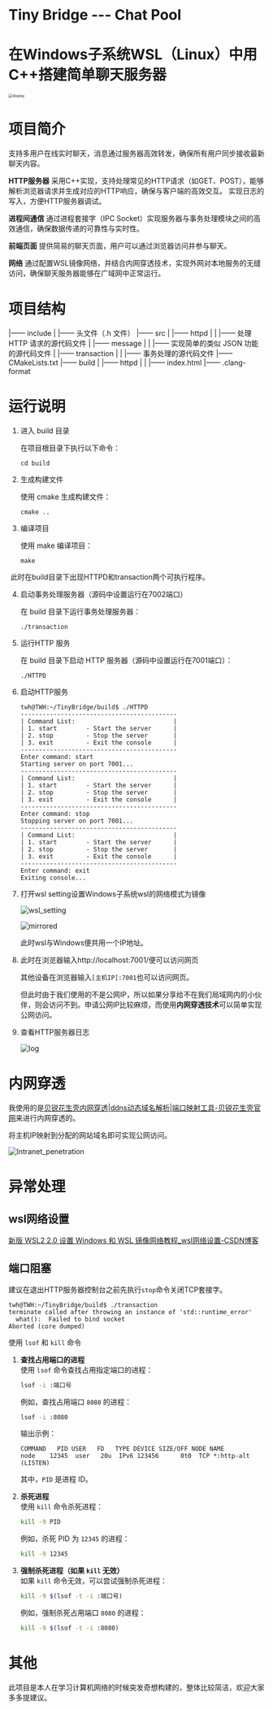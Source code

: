 # Tiny Bridge --- Chat Pool

# 在Windows子系统WSL（Linux）中用C++搭建简单聊天服务器

<img src=".\assert\display.jpg" alt="display" style="zoom: 50%;" />

# 项目简介

支持多用户在线实时聊天，消息通过服务器高效转发，确保所有用户同步接收最新聊天内容。

**HTTP服务器**
采用C++实现，支持处理常见的HTTP请求（如GET、POST），能够解析浏览器请求并生成对应的HTTP响应，确保与客户端的高效交互。
实现日志的写入，方便HTTP服务器调试。

**进程间通信**
通过进程套接字（IPC Socket）实现服务器与事务处理模块之间的高效通信，确保数据传递的可靠性与实时性。

**前端页面**
提供简易的聊天页面，用户可以通过浏览器访问并参与聊天。

**网络**
通过配置WSL镜像网络，并结合内网穿透技术，实现外网对本地服务的无缝访问，确保聊天服务器能够在广域网中正常运行。

# 项目结构

|—— include
|    |—— 头文件（.h 文件）
|—— src
|    |—— httpd
|    |    |—— 处理 HTTP 请求的源代码文件
|    |—— message
|    |    |—— 实现简单的类似 JSON 功能的源代码文件
|    |—— transaction
|    |    |—— 事务处理的源代码文件
|—— CMakeLists.txt
|—— build
|    |—— httpd
|    |    |—— index.html
|—— .clang-format

# 运行说明

1. 进入 build 目录

   在项目根目录下执行以下命令：

   ```shell
   cd build
   ```

2. 生成构建文件

   使用 cmake 生成构建文件：

   ```shell
   cmake ..
   ```

3. 编译项目

   使用 make 编译项目：

   ```shell
   make
   ```

​	此时在build目录下出现HTTPD和transaction两个可执行程序。

4. 启动事务处理服务器（源码中设置运行在7002端口）

   在 build 目录下运行事务处理服务器：

   ```shell
   ./transaction
   ```

5. 运行HTTP 服务

   在 build 目录下启动 HTTP 服务器（源码中设置运行在7001端口）：

   ```shell
   ./HTTPD
   ```

6. 启动HTTP服务

   ```shell
   twh@TWH:~/TinyBridge/build$ ./HTTPD 
   -------------------------------------------
   | Command List:                           |
   | 1. start        - Start the server      |
   | 2. stop         - Stop the server       |
   | 3. exit         - Exit the console      |
   -------------------------------------------
   Enter command: start
   Starting server on port 7001...
   -------------------------------------------
   | Command List:                           |
   | 1. start        - Start the server      |
   | 2. stop         - Stop the server       |
   | 3. exit         - Exit the console      |
   -------------------------------------------
   Enter command: stop
   Stopping server on port 7001...
   -------------------------------------------
   | Command List:                           |
   | 1. start        - Start the server      |
   | 2. stop         - Stop the server       |
   | 3. exit         - Exit the console      |
   -------------------------------------------
   Enter command: exit
   Exiting console...
   ```

7. 打开wsl setting设置Windows子系统wsl的网络模式为镜像

   <img src="./assert/wsl_setting.png" alt="wsl_setting"  />

   ![mirrored](assert/mirrored.png)

   此时wsl与Windows便共用一个IP地址。

8. 此时在浏览器输入http://localhost:7001/便可以访问网页

   其他设备在浏览器输入`[主机IP]:7001`也可以访问网页。

   但此时由于我们使用的不是公网IP，所以如果分享给不在我们局域网内的小伙伴，则会访问不到。申请公网IP比较麻烦，而使用**内网穿透技术**可以简单实现公网访问。

9. 查看HTTP服务器日志

   ![log](assert/log.png)

# 内网穿透

我使用的是[贝锐花生壳内网穿透|ddns动态域名解析|端口映射工具-贝锐花生壳官网](https://hsk.oray.com/)来进行内网穿透的。

将主机IP映射到分配的网站域名即可实现公网访问。

![Intranet_penetration](assert/Intranet_penetration.png)

# 异常处理

## wsl网络设置

[新版 WSL2 2.0 设置 Windows 和 WSL 镜像网络教程_wsl网络设置-CSDN博客](https://blog.csdn.net/Magicamazing/article/details/143505036)

## 端口阻塞

建议在退出HTTP服务器控制台之前先执行`stop`命令关闭TCP套接字。

```shell
twh@TWH:~/TinyBridge/build$ ./transaction 
terminate called after throwing an instance of 'std::runtime_error'
  what():  Failed to bind socket
Aborted (core dumped)
```

使用 `lsof` 和 `kill` 命令

1. **查找占用端口的进程**  
   使用 `lsof` 命令查找占用指定端口的进程：

   ```bash
   lsof -i :端口号
   ```

   例如，查找占用端口 `8080` 的进程：

   ```bash
   lsof -i :8080
   ```

   输出示例：

   ```
   COMMAND   PID USER   FD   TYPE DEVICE SIZE/OFF NODE NAME
   node    12345  user   20u  IPv6 123456      0t0  TCP *:http-alt (LISTEN)
   ```

   其中，`PID` 是进程 ID。

2. **杀死进程**  
   使用 `kill` 命令杀死进程：

   ```bash
   kill -9 PID
   ```

   例如，杀死 PID 为 `12345` 的进程：

   ```bash
   kill -9 12345
   ```

3. **强制杀死进程（如果 `kill` 无效）**  
   如果 `kill` 命令无效，可以尝试强制杀死进程：

   ```bash
   kill -9 $(lsof -t -i :端口号)
   ```

   例如，强制杀死占用端口 `8080` 的进程：

   ```bash
   kill -9 $(lsof -t -i :8080)
   ```

# 其他

此项目是本人在学习计算机网络的时候突发奇想构建的，整体比较简洁，欢迎大家多多提建议。
